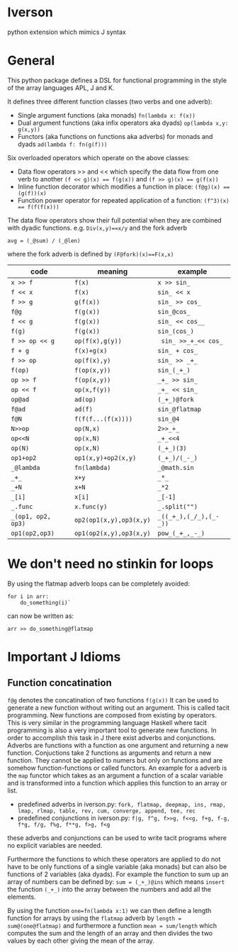 # Iverson
python extension which mimics J syntax

# General
This python package defines a DSL for functional programming in the style of the array languages APL, J and K. 

It defines three different function classes (two verbs and one adverb):
 - Single argument functions (aka monads) `fn(lambda x: f(x))`
 - Dual argument functions (aka infix operators aka dyads) `op(lambda x,y: g(x,y))`
 - Functors (aka functions on functions aka adverbs) for monads and dyads `ad(lambda f: fn(g(f)))`


Six overloaded operators which operate on the above classes:
 -  Data flow operators >> and << which specify the data flow from one verb to another `(f << g)(x) == f(g(x))` and `(f >> g)(x) == g(f(x))`
 - Inline function decorator which modifies a function in place: `(f@g)(x) == (g(f))(x)` 
 - Function power operator for repeated application of a function: `(f^3)(x) == f(f(f(x)))`


The data flow operators show their full potential when they are combined with dyadic functions. e.g. `Div(x,y)==x/y` and the fork adverb

`avg = (_@sum) / (_@len)`

where the fork adverb is defined by `(F@fork)(x)==F(x,x)`

|code|meaning|example|
|--|--|--|
|`x >> f`|`f(x)`|`x >> sin_`|
|`f << x`|`f(x)`|`sin_ << x`|
|`f >> g`|`g(f(x))`|`sin_ >> cos_`|
|`f@g`|`f(g(x))`|`sin_@cos_`|
|`f << g`|`f(g(x))`|`sin_ << cos__`|
|`f(g)`|`f(g(x))`|`sin_(cos_)`|
|`f >> op << g`|`op(f(x),g(y))`|` sin_ >>_+_<< cos_`|
|`f + g`|`f(x)+g(x)`|`sin_ + cos_`|
|`f >> op`|`op(f(x),y)`|`sin_ >> _+_`|
|`f(op)`|`f(op(x,y))`|`sin_(_+_)`|
|`op >> f`|`f(op(x,y))`|`_+_ >> sin_`|
|`op << f`|`op(x,f(y))`|`_+_ << sin_`|
|`op@ad`|`ad(op)`|`(_+_)@fork`|
|`f@ad`|`ad(f)`|`sin_@flatmap`|
|`f@N`|`f(f(f...(f(x))))`|`sin_@4`|
|`N>>op`|`op(N,x)`|`2>>_+_`|
|`op<<N`|`op(x,N)`|`_+_<<4`|
|`op(N)`|`op(x,N)`|`(_+_)(3)`|
|`op1+op2`|`op1(x,y)+op2(x,y)`|`(_+_)/(_-_)`|
|`_@lambda`|`fn(lambda)`|`_@math.sin`|
|`_+_`|`x+y`|`_*_`|
|`_+N`|`x+N`|`_*2`|
|`_[i]`|`x[i]`|`_[-1]`|
|`_.func`|`x.func(y)`|`_.split("")`|
|`_(op1, op2, op3)`|`op2(op1(x,y),op3(x,y)`|`_((_+_),(_/_),(_-_))`|
|`op1(op2,op3)`|`op1(op2(x,y),op3(x,y)`|`pow_(_+_,_-_)`|

# We don't need no stinkin for loops

By using the flatmap adverb loops can be completely avoided:

    for i in arr:
        do_something(i)`
    
can now be written as:

`arr >> do_something@flatmap`


# Important J Idioms

## Function concatination

`f@g` denotes the concatination of two functions `f(g(x))` It can be used to generate a new function without writing out an argument. This is called tacit programming. New functions are composed from existing by operators. This is very similar in the programming language Haskell where tacit programming is also a very important tool to generate new functions. In order to accomplish this task in J there exist adverbs and conjunctions. Adverbs are functions with a function as one argument and returning a new function. Conjuctions take 2 functions as arguments and return a new function. They cannot be applied to numers but only on functions and are somehow function-functions or called functors. An example for a adverb is the `map` functor which takes as an argument a function of a scalar variable and is transformed into a function which applies this function to an array or list.

 - predefined adverbs in iverson.py: `fork, flatmap, deepmap, ins, rmap, lmap, rlmap, table, rev, cum, converge, append, tee, rec`
 - predefined conjunctions in iverson.py: `f|g, f^g, f>>g, f<<g, f+g, f-g, f*g, f/g, f%g, f**g, f>g, f<g`

these adverbs and conjunctions can be used to write tacit programs where no explicit variables are needed. 

Furthermore the functions to which these operators are applied to do not have to be only functions of a single variable (aka monads) but can also be functions of 2 variables (aka dyads).
For example the function to sum up an array of numbers can be defined by: `sum = (_+_)@ins` which means `insert` the function `(_+_)` into the array between the numbers and add all the elements.

By using the function `one=fn(lambda x:1)` we can then define a length function for arrays by using the `flatmap` adverb by `length = sum@(one@flatmap)` and furthermore a function `mean = sum/length` which computes the sum and the length of an array and then divides the two values by each other giving the mean of the array.
